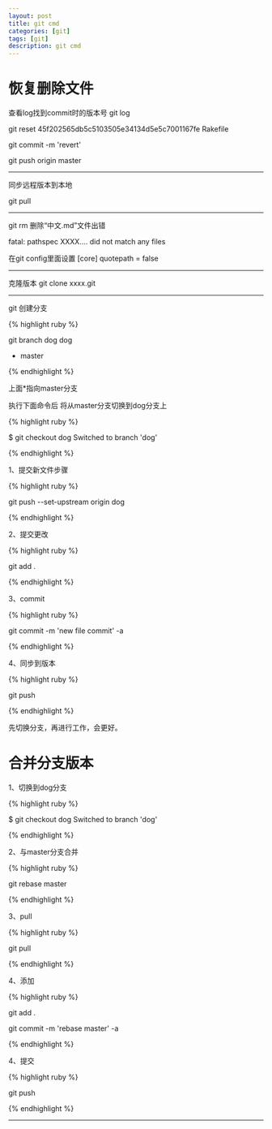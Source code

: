 ```yaml
---
layout: post
title: git cmd
categories: [git]
tags: [git]
description: git cmd
---
```



<h1>恢复删除文件</h1>
<p>查看log找到commit时的版本号 git log </p>
<p>git reset 45f202565db5c5103505e34134d5e5c7001167fe Rakefile </p>
<p>git commit -m 'revert'</p>
<p>git push origin master</p>

----------------------------------------------------------------------------------

同步远程版本到本地

git pull

----------------------------------------------------------------------------------

git rm 删除“中文.md”文件出错

fatal: pathspec XXXX.... did not match any files

在git config里面设置
[core]
quotepath = false

----------------------------------------------------------------------------------
克隆版本
git clone xxxx.git


----------------------------------------------------------------------------------
git 创建分支

{% highlight ruby %}

git branch dog
  dog
* master

{% endhighlight %}

上面*指向master分支

执行下面命令后 将从master分支切换到dog分支上

{% highlight ruby %}

$ git checkout dog
Switched to branch 'dog'

{% endhighlight %}

1、提交新文件步骤

{% highlight ruby %}

git push --set-upstream origin dog

{% endhighlight %}

2、提交更改

{% highlight ruby %}

git add .

{% endhighlight %}

3、commit

{% highlight ruby %}

git commit -m 'new file commit' -a

{% endhighlight %}

4、同步到版本

{% highlight ruby %}

git push  

{% endhighlight %}

先切换分支，再进行工作，会更好。

<h1>合并分支版本</h1>


1、切换到dog分支

{% highlight ruby %}

$ git checkout dog
Switched to branch 'dog'

{% endhighlight %}

2、与master分支合并

{% highlight ruby %}

git rebase master

{% endhighlight %}

3、pull

{% highlight ruby %}

git pull

{% endhighlight %}

4、添加

{% highlight ruby %}

git add .

git commit -m 'rebase master' -a

{% endhighlight %}

4、提交

{% highlight ruby %}

git push

{% endhighlight %}


----------------------







